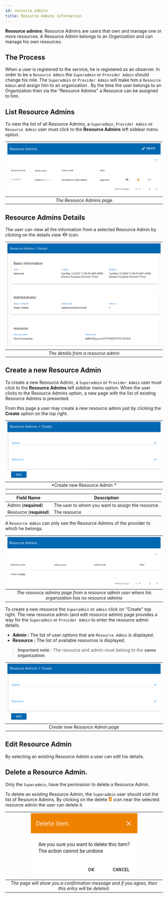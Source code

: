 ```yaml
---
id: resource_admins
title: Resource Admins Information
---
```


**Resource admins**:  Resource Admins are users that own and manage one or more resources. A Resource Admin belongs to an Organization and can manage his own resources.  


## The Process

When a user is registered to the service, he is registered as an observer.
In order to be a `Resource Admin` the `Superadmin` or `Provider Admin` should change his role.
The `Superadmin` or `Provider Admin` will make him a `Resource Admin` and assign him to an organization .
By the time the user belongs to an Organization then  via the "Resource Admins" a Resource  can be assigned to him.


## List Resource Admins

To view the list of all Resource Admins, a `Superadmin`, `Provider Admin` or `Resource Admin` user must click to the **Resource Admins** left sidebar menu option.

| ![ResourceAdmins_ListView](assets/resource_admins_list.png) |
|:--------------------:|
| *The Resource Admins page* |


## Resource Admins Details

The user can view all the information from a selected Resource Admin by clicking on the details view ![view_icon](assets/icons_details.png) icon.

| ![Resources_ViewDetails](assets/resource_admins_details.png) |
|:--------------------:|
| *The details from a resource admin* |


## Create a new Resource Admin

To create a new Resource Admin, a `Superadmin` or `Provider Admin` user must click to the **Resource Admins** left sidebar menu option.
When the user clicks to the Resource Admins option, a new page with the list of existing Resource Admins is presented.

From this page a user may create a new resource admin just by clicking the **Create** option on the top right.

| ![Resources_create](assets/resource_admins_create.png) |
|:--------------------------:|
| *Create new Resource Admin * |


| Field Name                | Description           |
| ------------------------- | ----------------------|
| Admin (**required**)			|	The user to whom you want to assign the resource.						|
| Resource (**required**)		|	The resource	|


A `Resource Admin` can only see the Resource Admins of the provider to which he belongs.

| ![ResourceAdmins_resourceadmin_View](assets/resource_admins_view.png) |
|:---------------------------------------------------------------------------------------------------:|
| *The resource admins page from a resource admin user where his organization has no resource admins* |

To create a new resource the `Superadmin` or `admin` click on "Create" top right.
The new resource admin (and edit resource admin) page provides a way for the `Superadmin` or `Provider Admin` to enter the resource admin details.

* **Admin :** The list of user options that are `Resource Admin` is displayed.
* **Resource :** The list of available resources is displayed.

> **Important note** : The resource and admin must belong to the **same organization**.

| ![ResourceAdmin_create](assets/resource_admins_create.png) |
|:--------------------------------:|
| *Create new Resource Admin page* |


## Edit Resource Admin

By selecting an existing Resource Admin a user can edit his details.


## Delete a Resource Admin.

Only the `Superadmin`, have the permission to delete a Resource Admin.

To delete an existing Resource Admin, the `Superadmin` user should visit the list of Resource Admins. By clicking on the delete ![delete_icon](assets/icons_delete.png) icon near the selected resource admin the user can delete it.

| ![delete_entry](assets/icons_confirm_delete.png) |
|:--------------------------:|
| *The page will show you a confirmation message and if you agree, then this entry will be deleted.* |
